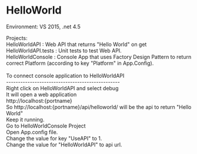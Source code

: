# HelloWorld 

Environment: VS 2015, .net 4.5 <br />

Projects: <br />
HelloWorldAPI : Web API that returns "Hello World" on get <br />
HelloWorldAPI.tests : Unit tests to test Web API. <br />
HelloWorldConsole : Console App that uses Factory Design Pattern to return correct Platform (according to key "Platform" in App.Config).
<br /><br />
To connect console application to HelloWorldAPI <br />
------------------------------------------------<br />
Right click on HelloWorldAPI and select debug<br />
It will open a web application <br />
http://localhost:{portname}<br />
So http://localhost:{portname}/api/helloworld/ will be the api to return "Hello World"<br />
Keep it running.  <br />
Go to HelloWorldConsole Project <br />
Open App.config file.<br />
Change the value for key "UseAPI" to 1.<br />
Change the value for "HelloWorldAPI" to api url.<br /> 
